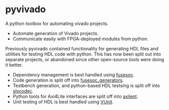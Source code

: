 pyvivado
========

A python toolbox for automating vivado projects.

 - Automate generation of Vivado projects.
 - Communicate easily with FPGA-deployed modules from python.

Previously pyvivado contained functionality for generating HDL files
and utilities for testing HDL code with python.  This has now been split
out into separate projects, or abandoned since other open-source tools
were doing it better.

 - Dependency management is best handled using [fusesoc](github.com/olofk/fusesoc).
 - Code generation is split off into [fusesoc_generators](github.com/benreynwar/fusesoc_generators).
 - Testbench generation, and python-based HDL testsing is split off into [slvcodec](github.com/benreynwar/slvcodec).
 - Python tools for Axi4Lite interfaces are split off into [axilent](github.com/benreynwar/axilent).
 - Unit testing of HDL is best handled using [VUnit](github.com/vunit/vunit).
